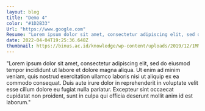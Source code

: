 ```yaml
---
layout: blog
title: "Demo 4"
color: "#1D2B33"
Url: "https://www.google.com"
Resume: "Lorem ipsum dolor sit amet, consectetur adipiscing elit, sed do eiusmod tempor incididunt ut labore et dolore magna"
date: 2022-04-04T19:25:36.648Z
thumbnail: https://binus.ac.id/knowledge/wp-content/uploads/2019/12/1MMZW_gj10FYM_5LjllbYUQ.png
---
```


"Lorem ipsum dolor sit amet, consectetur adipiscing elit, sed do eiusmod tempor incididunt ut labore et dolore magna aliqua. Ut enim ad minim veniam, quis nostrud exercitation ullamco laboris nisi ut aliquip ex ea commodo consequat. Duis aute irure dolor in reprehenderit in voluptate velit esse cillum dolore eu fugiat nulla pariatur. Excepteur sint occaecat cupidatat non proident, sunt in culpa qui officia deserunt mollit anim id est laborum."

